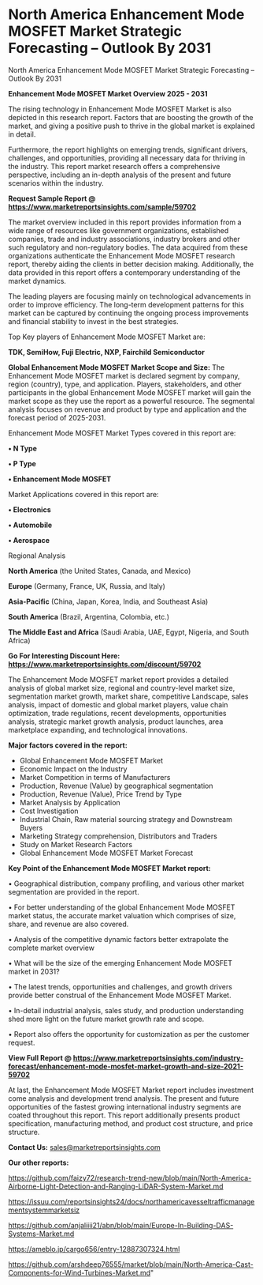 # North America Enhancement Mode MOSFET Market Strategic Forecasting – Outlook By 2031
 North America Enhancement Mode MOSFET Market Strategic Forecasting – Outlook By 2031

<Strong> Enhancement Mode MOSFET Market Overview 2025 - 2031</strong>

The rising technology in Enhancement Mode MOSFET Market is also depicted in this research report. Factors that are boosting the growth of the market, and giving a positive push to thrive in the global market is explained in detail.

Furthermore, the report highlights on emerging trends, significant drivers, challenges, and opportunities, providing all necessary data for thriving in the industry. This report market research offers a comprehensive perspective, including an in-depth analysis of the present and future scenarios within the industry.

<strong>Request Sample Report @ <a href=https://www.marketreportsinsights.com/sample/59702>https://www.marketreportsinsights.com/sample/59702</a></strong>

The market overview included in this report provides information from a wide range of resources like government organizations, established companies, trade and industry associations, industry brokers and other such regulatory and non-regulatory bodies. The data acquired from these organizations authenticate the Enhancement Mode MOSFET research report, thereby aiding the clients in better decision making. Additionally, the data provided in this report offers a contemporary understanding of the market dynamics.

The leading players are focusing mainly on technological advancements in order to improve efficiency. The long-term development patterns for this market can be captured by continuing the ongoing process improvements and financial stability to invest in the best strategies.

Top Key players of Enhancement Mode MOSFET Market are:

<strong>TDK, SemiHow, Fuji Electric, NXP, Fairchild Semiconductor</strong>

<strong><b>Global Enhancement Mode MOSFET Market Scope and Size:</b></strong>
The Enhancement Mode MOSFET market is declared segment by company, region (country), type, and application. Players, stakeholders, and other participants in the global Enhancement Mode MOSFET market will gain the market scope as they use the report as a powerful resource. The segmental analysis focuses on revenue and product by type and application and the forecast period of 2025-2031.

Enhancement Mode MOSFET Market Types covered in this report are:

<strong>• N Type

• P Type

• Enhancement Mode MOSFET</strong>

Market Applications covered in this report are:

<strong>• Electronics

• Automobile

• Aerospace</strong> 

Regional Analysis

<strong>North America</strong> (the United States, Canada, and Mexico)

<strong>Europe</strong> (Germany, France, UK, Russia, and Italy)

<strong>Asia-Pacific</strong> (China, Japan, Korea, India, and Southeast Asia)

<strong>South America</strong> (Brazil, Argentina, Colombia, etc.)

<strong>The Middle East and Africa</strong> (Saudi Arabia, UAE, Egypt, Nigeria, and South Africa)

<strong>Go For Interesting Discount Here: <a href=https://www.marketreportsinsights.com/discount/59702>https://www.marketreportsinsights.com/discount/59702</a></strong>

The Enhancement Mode MOSFET market report provides a detailed analysis of global market size, regional and country-level market size, segmentation market growth, market share, competitive Landscape, sales analysis, impact of domestic and global market players, value chain optimization, trade regulations, recent developments, opportunities analysis, strategic market growth analysis, product launches, area marketplace expanding, and technological innovations.

<strong><b>Major factors covered in the report:</b></strong>
<ul>
  <li>Global Enhancement Mode MOSFET Market </li>
  <li>Economic Impact on the Industry</li>
  <li>Market Competition in terms of Manufacturers</li>
  <li>Production, Revenue (Value) by geographical segmentation</li>
  <li>Production, Revenue (Value), Price Trend by Type</li>
  <li>Market Analysis by Application</li>
  <li>Cost Investigation</li>
  <li>Industrial Chain, Raw material sourcing strategy and Downstream Buyers</li>
  <li>Marketing Strategy comprehension, Distributors and Traders</li>
  <li>Study on Market Research Factors</li>
  <li>Global Enhancement Mode MOSFET Market Forecast</li>
</ul>

<strong><b>Key Point of the Enhancement Mode MOSFET Market report:</b></strong>

• Geographical distribution, company profiling, and various other market segmentation are provided in the report.

• For better understanding of the global Enhancement Mode MOSFET market status, the accurate market valuation which comprises of size, share, and revenue are also covered.

• Analysis of the competitive dynamic factors better extrapolate the complete market overview

• What will be the size of the emerging Enhancement Mode MOSFET market in 2031?

• The latest trends, opportunities and challenges, and growth drivers provide better construal of the Enhancement Mode MOSFET Market.

• In-detail industrial analysis, sales study, and production understanding shed more light on the future market growth rate and scope.

• Report also offers the opportunity for customization as per the customer request.

<strong><b>View Full Report @ <a href=https://www.marketreportsinsights.com/industry-forecast/enhancement-mode-mosfet-market-growth-and-size-2021-59702>https://www.marketreportsinsights.com/industry-forecast/enhancement-mode-mosfet-market-growth-and-size-2021-59702</a></b></strong>


At last, the Enhancement Mode MOSFET Market report includes investment come analysis and development trend analysis. The present and future opportunities of the fastest growing international industry segments are coated throughout this report. This report additionally presents product specification, manufacturing method, and product cost structure, and price structure.

<strong>Contact Us:</strong>
sales@marketreportsinsights.com

<strong>Our other reports:</strong>

<a href=https://github.com/faizy72/research-trend-new/blob/main/North-America-Airborne-Light-Detection-and-Ranging-LiDAR-System-Market.md>https://github.com/faizy72/research-trend-new/blob/main/North-America-Airborne-Light-Detection-and-Ranging-LiDAR-System-Market.md</a>

<a href=https://issuu.com/reportsinsights24/docs/northamericavesseltrafficmanagementsystemmarketsiz>https://issuu.com/reportsinsights24/docs/northamericavesseltrafficmanagementsystemmarketsiz</a>

<a href=https://github.com/anjaliiii21/abn/blob/main/Europe-In-Building-DAS-Systems-Market.md>https://github.com/anjaliiii21/abn/blob/main/Europe-In-Building-DAS-Systems-Market.md</a>

<a href=https://ameblo.jp/cargo656/entry-12887307324.html>https://ameblo.jp/cargo656/entry-12887307324.html</a>

<a href=https://github.com/arshdeep76555/market/blob/main/North-America-Cast-Components-for-Wind-Turbines-Market.md>https://github.com/arshdeep76555/market/blob/main/North-America-Cast-Components-for-Wind-Turbines-Market.md</a>"
